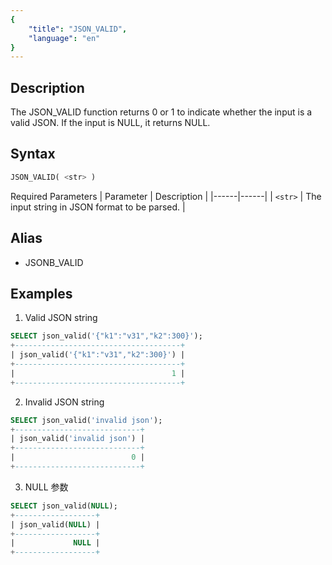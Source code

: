 ```yaml
---
{
    "title": "JSON_VALID",
    "language": "en"
}
---
```


## Description

The JSON_VALID function returns 0 or 1 to indicate whether the input is a valid JSON. If the input is NULL, it returns NULL.

## Syntax

```sql
JSON_VALID( <str> )

```

Required Parameters
| Parameter | Description |
|------|------|
| `<str>` | The input string in JSON format to be parsed. |

## Alias

- JSONB_VALID

## Examples

1. Valid JSON string

```sql
SELECT json_valid('{"k1":"v31","k2":300}');
+-------------------------------------+
| json_valid('{"k1":"v31","k2":300}') |
+-------------------------------------+
|                                   1 |
+-------------------------------------+

```

2. Invalid JSON string

```sql
SELECT json_valid('invalid json');
+----------------------------+
| json_valid('invalid json') |
+----------------------------+
|                          0 |
+----------------------------+

```

3. NULL 参数

```sql
SELECT json_valid(NULL);
+------------------+
| json_valid(NULL) |
+------------------+
|             NULL |
+------------------+

```
